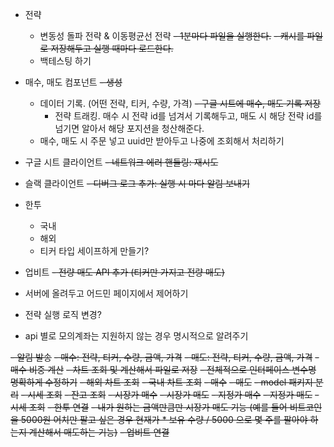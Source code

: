 - 전략
    - 변동성 돌파 전략 & 이동평균선 전략
        ~~- 1분마다 파일을 실행한다.~~
          ~~- 캐시를 파일로 저장해두고 실행 때마다 로드한다.~~
    - 백테스팅 하기

- 매수, 매도 컴포넌트
  ~~- 생성~~
    - 데이터 기록. (어떤 전략, 티커, 수량, 가격)
      ~~- 구글 시트에 매수, 매도 기록 저장~~
        - 전략 트래킹. 매수 시 전략 id를 넘겨서 기록해두고, 매도 시 해당 전략 id를 넘기면 알아서 해당 포지션을 청산해준다.
    - 매수, 매도 시 주문 넣고 uuid만 받아두고 나중에 조회해서 처리하기

- 구글 시트 클라이언트
  ~~- 네트워크 에러 핸들링: 재시도~~

- 슬랙 클라이언트
  ~~- 디버그 로그 추가: 실행 시 마다 알림 보내기~~

- 한투
    - 국내
    - 해외
    - 티커 타입 세이프하게 만들기?


- 업비트
  ~~- 전량 매도 API 추가 (티커만 가지고 전량 매도)~~

- 서버에 올려두고 어드민 페이지에서 제어하기
- 전략 실행 로직 변경?


- api 별로 모의계좌는 지원하지 않는 경우 명시적으로 알려주기

~~- 알림 발송~~
~~- 매수: 전략, 티커, 수량, 금액, 가격~~
~~- 매도: 전략, 티커, 수량, 금액, 가격~~
~~- 매수 비중 계산~~
~~- 차트 조회 및 계산해서 파일로 저장~~
~~- 전체적으로 인터페이스 변수명 명확하게 수정하기~~
~~- 해외 차트 조회~~
~~- 국내 차트 조회~~
~~- 매수~~
~~- 매도~~
~~- model 패키지 분리~~
~~- 시세 조회~~
~~- 잔고 조회~~
~~- 시장가 매수~~
~~- 시장가 매도~~
~~- 지정가 매수~~
~~- 지정가 매도~~
~~- 시세 조회~~
~~- 한투 연결~~
~~- 내가 원하는 금액만큼만 시장가 매도 기능 (예를 들어 비트코인을 5000원 어치만 팔고 싶은 경우 현재가 * 보유 수량 / 5000 으로 몇 주를 팔아야 하는지 계산해서 매도하는 기능)~~
~~- 업비트 연결~~ 